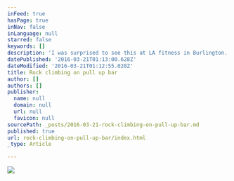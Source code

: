 ```yaml
---
inFeed: true
hasPage: true
inNav: false
inLanguage: null
starred: false
keywords: []
description: 'I was surprised to see this at LA fitness in Burlington. Bonus! Used these for an unstructured core workout after the long run.'
datePublished: '2016-03-21T01:13:00.628Z'
dateModified: '2016-03-21T01:12:55.028Z'
title: Rock climbing on pull up bar
author: []
authors: []
publisher:
  name: null
  domain: null
  url: null
  favicon: null
sourcePath: _posts/2016-03-21-rock-climbing-on-pull-up-bar.md
published: true
url: rock-climbing-on-pull-up-bar/index.html
_type: Article

---
```

![](https://the-grid-user-content.s3-us-west-2.amazonaws.com/0618413b-274f-475a-8234-a4d4764937d5.jpg)